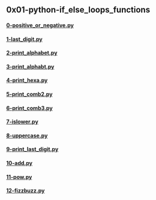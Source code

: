 ## 0x01-python-if_else_loops_functions
#### [0-positive_or_negative.py](0-positive_or_negative.py)
#### [1-last_digit.py](1-last_digit.py)
#### [2-print_alphabet.py](2-print_alphabet.py)
#### [3-print_alphabt.py](3-print_alphabt.py)
#### [4-print_hexa.py](4-print_hexa.py)
#### [5-print_comb2.py](5-print_comb2.py)
#### [6-print_comb3.py](6-print_comb3.py)
#### [7-islower.py](7-islower.py)
#### [8-uppercase.py](8-uppercase.py)
#### [9-print_last_digit.py](9-print_last_digit.py)
#### [10-add.py](10-add.py)
#### [11-pow.py](11-pow.py)
#### [12-fizzbuzz.py](12-fizzbuzz.py)
